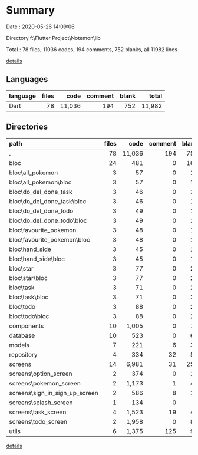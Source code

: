 # Summary

Date : 2020-05-26 14:09:06

Directory f:\Flutter Project\Notemon\lib

Total : 78 files,  11036 codes, 194 comments, 752 blanks, all 11982 lines

[details](details.md)

## Languages
| language | files | code | comment | blank | total |
| :--- | ---: | ---: | ---: | ---: | ---: |
| Dart | 78 | 11,036 | 194 | 752 | 11,982 |

## Directories
| path | files | code | comment | blank | total |
| :--- | ---: | ---: | ---: | ---: | ---: |
| . | 78 | 11,036 | 194 | 752 | 11,982 |
| bloc | 24 | 481 | 0 | 161 | 642 |
| bloc\all_pokemon | 3 | 57 | 0 | 18 | 75 |
| bloc\all_pokemon\bloc | 3 | 57 | 0 | 18 | 75 |
| bloc\do_del_done_task | 3 | 46 | 0 | 18 | 64 |
| bloc\do_del_done_task\bloc | 3 | 46 | 0 | 18 | 64 |
| bloc\do_del_done_todo | 3 | 49 | 0 | 18 | 67 |
| bloc\do_del_done_todo\bloc | 3 | 49 | 0 | 18 | 67 |
| bloc\favourite_pokemon | 3 | 48 | 0 | 17 | 65 |
| bloc\favourite_pokemon\bloc | 3 | 48 | 0 | 17 | 65 |
| bloc\hand_side | 3 | 45 | 0 | 19 | 64 |
| bloc\hand_side\bloc | 3 | 45 | 0 | 19 | 64 |
| bloc\star | 3 | 77 | 0 | 20 | 97 |
| bloc\star\bloc | 3 | 77 | 0 | 20 | 97 |
| bloc\task | 3 | 71 | 0 | 24 | 95 |
| bloc\task\bloc | 3 | 71 | 0 | 24 | 95 |
| bloc\todo | 3 | 88 | 0 | 27 | 115 |
| bloc\todo\bloc | 3 | 88 | 0 | 27 | 115 |
| components | 10 | 1,005 | 0 | 70 | 1,075 |
| database | 10 | 523 | 0 | 65 | 588 |
| models | 7 | 221 | 6 | 36 | 263 |
| repository | 4 | 334 | 32 | 57 | 423 |
| screens | 14 | 6,981 | 31 | 257 | 7,269 |
| screens\option_screen | 2 | 374 | 0 | 18 | 392 |
| screens\pokemon_screen | 2 | 1,173 | 1 | 41 | 1,215 |
| screens\sign_in_sign_up_screen | 2 | 586 | 8 | 16 | 610 |
| screens\splash_screen | 1 | 134 | 0 | 3 | 137 |
| screens\task_screen | 4 | 1,523 | 19 | 48 | 1,590 |
| screens\todo_screen | 2 | 1,958 | 0 | 83 | 2,041 |
| utils | 6 | 1,375 | 125 | 94 | 1,594 |

[details](details.md)